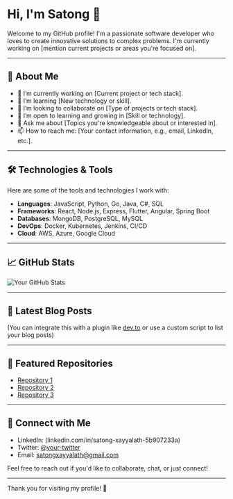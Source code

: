 # Hi, I'm Satong 👋

Welcome to my GitHub profile! I'm a passionate software developer who loves to create innovative solutions to complex problems. I'm currently working on [mention current projects or areas you're focused on].

---

## 🚀 About Me

- 🔭 I’m currently working on [Current project or tech stack].
- 🌱 I’m learning [New technology or skill].
- 👯 I’m looking to collaborate on [Type of projects or tech stack].
- 🤔 I’m open to learning and growing in [Skill or technology].
- 💬 Ask me about [Topics you're knowledgeable about or interested in].
- 📫 How to reach me: [Your contact information, e.g., email, LinkedIn, etc.].

---

## 🛠️ Technologies & Tools

Here are some of the tools and technologies I work with:

- **Languages**: JavaScript, Python, Go, Java, C#, SQL
- **Frameworks**: React, Node.js, Express, Flutter, Angular, Spring Boot
- **Databases**: MongoDB, PostgreSQL, MySQL
- **DevOps**: Docker, Kubernetes, Jenkins, CI/CD
- **Cloud**: AWS, Azure, Google Cloud

---

## 📈 GitHub Stats

![Your GitHub Stats](https://github-readme-stats.vercel.app/api?username=your-username&show_icons=true&hide_title=true&count_private=true&hide=prs)

---

## 📝 Latest Blog Posts

<!-- BLOG-POST-LIST:START -->
<!-- BLOG-POST-LIST:END -->

(You can integrate this with a plugin like [dev.to](https://dev.to) or use a custom script to list your blog posts)

---

## 📌 Featured Repositories

- [Repository 1](https://github.com/your-username/repository-name)
- [Repository 2](https://github.com/your-username/repository-name)
- [Repository 3](https://github.com/your-username/repository-name)

---

## 🤝 Connect with Me

- LinkedIn: (linkedin.com/in/satong-xayyalath-5b907233a)
- Twitter: [@your-twitter](https://twitter.com/your-twitter)
- Email: [satongxayyalath@gmail.com](mailto:satongxayyalath@gmail.com)

Feel free to reach out if you'd like to collaborate, chat, or just connect!

---

Thank you for visiting my profile! 🙌
